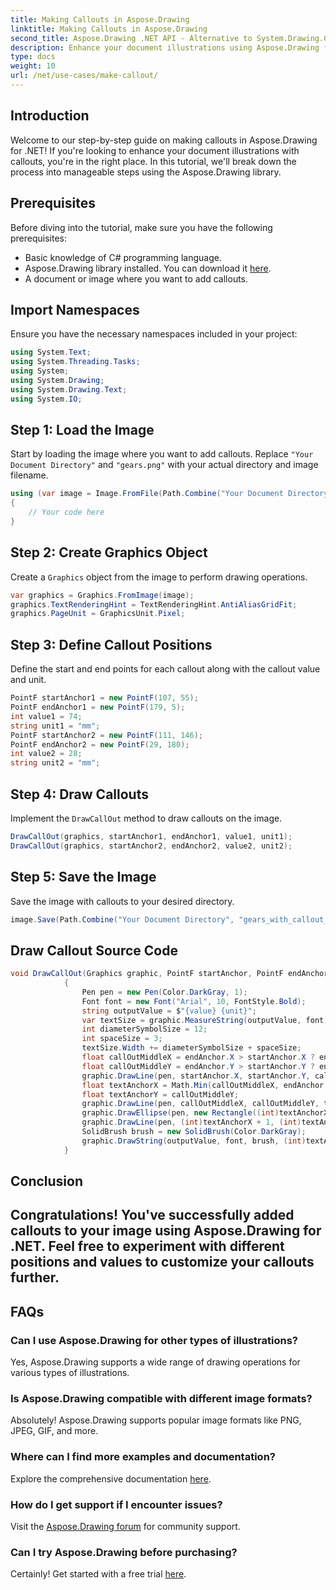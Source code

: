 ```yaml
---
title: Making Callouts in Aspose.Drawing
linktitle: Making Callouts in Aspose.Drawing
second_title: Aspose.Drawing .NET API - Alternative to System.Drawing.Common
description: Enhance your document illustrations using Aspose.Drawing for .NET! Learn step-by-step how to add callouts for clearer and informative visuals.
type: docs
weight: 10
url: /net/use-cases/make-callout/
---
```

## Introduction
Welcome to our step-by-step guide on making callouts in Aspose.Drawing for .NET! If you're looking to enhance your document illustrations with callouts, you're in the right place. In this tutorial, we'll break down the process into manageable steps using the Aspose.Drawing library.
## Prerequisites
Before diving into the tutorial, make sure you have the following prerequisites:
- Basic knowledge of C# programming language.
- Aspose.Drawing library installed. You can download it [here](https://releases.aspose.com/drawing/net/).
- A document or image where you want to add callouts.
## Import Namespaces
Ensure you have the necessary namespaces included in your project:
```csharp
using System.Text;
using System.Threading.Tasks;
using System;
using System.Drawing;
using System.Drawing.Text;
using System.IO;
```
## Step 1: Load the Image
Start by loading the image where you want to add callouts. Replace `"Your Document Directory"` and `"gears.png"` with your actual directory and image filename.
```csharp
using (var image = Image.FromFile(Path.Combine("Your Document Directory", "gears.png")))
{
    // Your code here
}
```
## Step 2: Create Graphics Object
Create a `Graphics` object from the image to perform drawing operations.
```csharp
var graphics = Graphics.FromImage(image);
graphics.TextRenderingHint = TextRenderingHint.AntiAliasGridFit;
graphics.PageUnit = GraphicsUnit.Pixel;
```
## Step 3: Define Callout Positions
Define the start and end points for each callout along with the callout value and unit.
```csharp
PointF startAnchor1 = new PointF(107, 55);
PointF endAnchor1 = new PointF(179, 5);
int value1 = 74;
string unit1 = "mm";
PointF startAnchor2 = new PointF(111, 146);
PointF endAnchor2 = new PointF(29, 180);
int value2 = 28;
string unit2 = "mm";
```
## Step 4: Draw Callouts
Implement the `DrawCallOut` method to draw callouts on the image.
```csharp
DrawCallOut(graphics, startAnchor1, endAnchor1, value1, unit1);
DrawCallOut(graphics, startAnchor2, endAnchor2, value2, unit2);
```
## Step 5: Save the Image
Save the image with callouts to your desired directory.
```csharp
image.Save(Path.Combine("Your Document Directory", "gears_with_callout_out.png"));
```
## Draw Callout Source Code
```csharp
void DrawCallOut(Graphics graphic, PointF startAnchor, PointF endAnchor, int value, string unit)
            {
                Pen pen = new Pen(Color.DarkGray, 1);
                Font font = new Font("Arial", 10, FontStyle.Bold);
                string outputValue = $"{value} {unit}";
                var textSize = graphic.MeasureString(outputValue, font);
                int diameterSymbolSize = 12;
                int spaceSize = 3;
                textSize.Width += diameterSymbolSize + spaceSize;
                float callOutMiddleX = endAnchor.X > startAnchor.X ? endAnchor.X - textSize.Width : endAnchor.X + textSize.Width;
                float callOutMiddleY = endAnchor.Y > startAnchor.Y ? endAnchor.Y - textSize.Height : endAnchor.Y + textSize.Height;
                graphic.DrawLine(pen, startAnchor.X, startAnchor.Y, callOutMiddleX, callOutMiddleY);
                float textAnchorX = Math.Min(callOutMiddleX, endAnchor.X);
                float textAnchorY = callOutMiddleY;
                graphic.DrawLine(pen, callOutMiddleX, callOutMiddleY, textAnchorX == callOutMiddleX ? textAnchorX + textSize.Width : textAnchorX, callOutMiddleY);
                graphic.DrawEllipse(pen, new Rectangle((int)textAnchorX + spaceSize, (int)(textAnchorY - textSize.Height) + spaceSize, 10, 10));
                graphic.DrawLine(pen, (int)textAnchorX + 1, (int)textAnchorY - 1, (int)textAnchorX + diameterSymbolSize + 2, (int)textAnchorY - diameterSymbolSize - 2);
                SolidBrush brush = new SolidBrush(Color.DarkGray);
                graphic.DrawString(outputValue, font, brush, (int)textAnchorX + diameterSymbolSize + spaceSize, (int)(textAnchorY - textSize.Height));
            }
```
## Conclusion
Congratulations! You've successfully added callouts to your image using Aspose.Drawing for .NET. Feel free to experiment with different positions and values to customize your callouts further.
---
## FAQs
### Can I use Aspose.Drawing for other types of illustrations?
Yes, Aspose.Drawing supports a wide range of drawing operations for various types of illustrations.
### Is Aspose.Drawing compatible with different image formats?
Absolutely! Aspose.Drawing supports popular image formats like PNG, JPEG, GIF, and more.
### Where can I find more examples and documentation?
Explore the comprehensive documentation [here](https://reference.aspose.com/drawing/net/).
### How do I get support if I encounter issues?
Visit the [Aspose.Drawing forum](https://forum.aspose.com/c/diagram/17) for community support.
### Can I try Aspose.Drawing before purchasing?
Certainly! Get started with a free trial [here](https://releases.aspose.com/).
